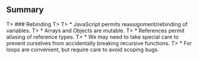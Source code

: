 ## Summary

T> ### Rebinding
T>
T> * JavaScript permits reassignment/rebinding of variables.
T> * Arrays and Objects are mutable.
T> * References permit aliasing of reference types.
T> * We may need to take special care to prevent ourselves from accidentally breaking recursive functions.
T> * For loops are convenient, but require care to avoid scoping bugs.